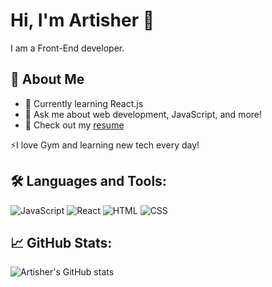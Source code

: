 # Hi, I'm Artisher 👋

I am a Front-End developer.

## 🚀 About Me
- 🌱 Currently learning React.js
- 💬 Ask me about web development, JavaScript, and more!
- 📄 Check out my [resume](https://cvbuilder.me/Resume/en/ba26345e-4925-4721-a5ab-f742ffbeb7c4?template=Template25)

⚡I love Gym and learning new tech every day! 

## 🛠️ Languages and Tools:
![JavaScript](https://img.shields.io/badge/JavaScript-FFD700?style=for-the-badge&logo=javascript)
![React](https://img.shields.io/badge/React-61DAFB?style=for-the-badge&logo=react)
![HTML](https://img.shields.io/badge/HTML-E34F26?style=for-the-badge&logo=html5&logoColor=white)
![CSS](https://img.shields.io/badge/CSS-1572B6?style=for-the-badge&logo=css3&logoColor=white)


## 📈 GitHub Stats:
![Artisher's GitHub stats](https://github-readme-stats.vercel.app/api?username=artisher&show_icons=true&hide_title=true)
